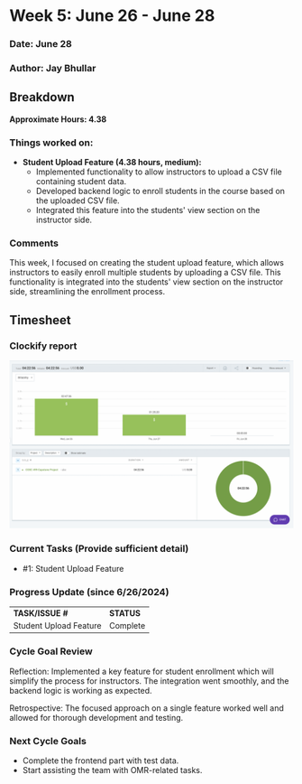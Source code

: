 # Week 5: June 26 - June 28

### Date: June 28
### Author: Jay Bhullar

## Breakdown

**Approximate Hours: 4.38**

### Things worked on: ###

- **Student Upload Feature (4.38 hours, medium):**
  - Implemented functionality to allow instructors to upload a CSV file containing student data.
  - Developed backend logic to enroll students in the course based on the uploaded CSV file.
  - Integrated this feature into the students' view section on the instructor side.

### Comments ###

This week, I focused on creating the student upload feature, which allows instructors to easily enroll multiple students by uploading a CSV file. This functionality is integrated into the students' view section on the instructor side, streamlining the enrollment process.

## Timesheet

### Clockify report
![Clockify report](./screenshots/TimesheetJune28.png)

### Current Tasks (Provide sufficient detail)
  * #1: Student Upload Feature

### Progress Update (since 6/26/2024) 
<table>
    <tr>
        <td><strong>TASK/ISSUE #</strong>
        </td>
        <td><strong>STATUS</strong>
        </td>
    </tr>
    <tr>
        <!-- Task/Issue # -->
        <td>Student Upload Feature
        </td>
        <!-- Status -->
        <td>Complete
        </td>
    </tr>
</table>

### Cycle Goal Review 
Reflection: Implemented a key feature for student enrollment which will simplify the process for instructors. The integration went smoothly, and the backend logic is working as expected.

Retrospective: The focused approach on a single feature worked well and allowed for thorough development and testing.

### Next Cycle Goals
  * Complete the frontend part with test data.
  * Start assisting the team with OMR-related tasks.
